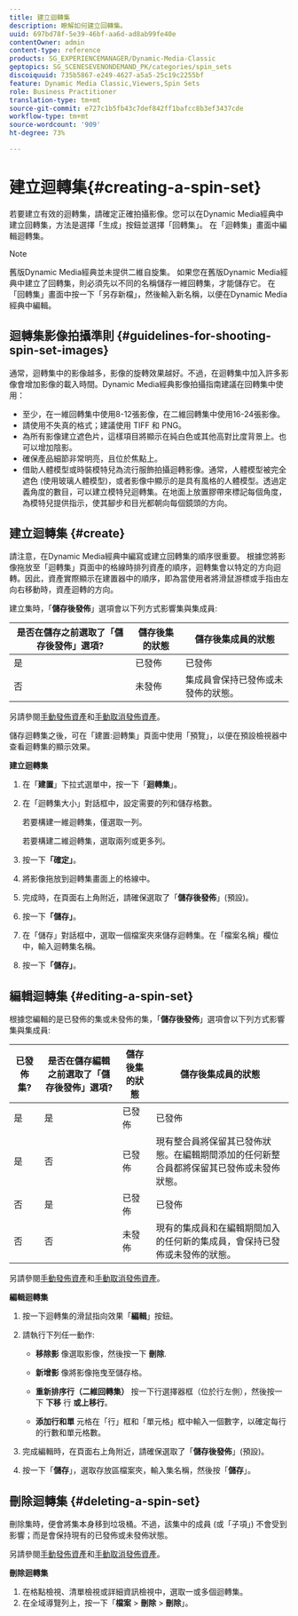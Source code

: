 ```yaml
---
title: 建立迴轉集
description: 瞭解如何建立回轉集。
uuid: 697bd78f-5e39-46bf-aa6d-ad8ab99fe40e
contentOwner: admin
content-type: reference
products: SG_EXPERIENCEMANAGER/Dynamic-Media-Classic
geptopics: SG_SCENESEVENONDEMAND_PK/categories/spin_sets
discoiquuid: 735b5867-e249-4627-a5a5-25c19c2255bf
feature: Dynamic Media Classic,Viewers,Spin Sets
role: Business Practitioner
translation-type: tm+mt
source-git-commit: e727c1b5fb43c7def842ff1bafcc8b3ef3437cde
workflow-type: tm+mt
source-wordcount: '909'
ht-degree: 73%

---
```



# 建立迴轉集{#creating-a-spin-set}

若要建立有效的迴轉集，請確定正確拍攝影像。您可以在Dynamic Media經典中建立回轉集，方法是選擇「生成」按鈕並選擇「回轉集」。 在「迴轉集」畫面中編輯迴轉集。

>[!NOTE]
>
>舊版Dynamic Media經典並未提供二維自旋集。 如果您在舊版Dynamic Media經典中建立了回轉集，則必須先以不同的名稱儲存一維回轉集，才能儲存它。 在「回轉集」畫面中按一下「另存新檔」，然後輸入新名稱，以便在Dynamic Media經典中編輯。

## 迴轉集影像拍攝準則 {#guidelines-for-shooting-spin-set-images}

通常，迴轉集中的影像越多，影像的旋轉效果越好。不過，在迴轉集中加入許多影像會增加影像的載入時間。Dynamic Media經典影像拍攝指南建議在回轉集中使用：

* 至少，在一維回轉集中使用8-12張影像，在二維回轉集中使用16-24張影像。
* 請使用不失真的格式；建議使用 TIFF 和 PNG。
* 為所有影像建立遮色片，這樣項目將顯示在純白色或其他高對比度背景上。也可以增加陰影。
* 確保產品細節非常明亮，且位於焦點上。
* 借助人體模型或時裝模特兒為流行服飾拍攝迴轉影像。通常，人體模型被完全遮色 (使用玻璃人體模型)，或者影像中顯示的是具有風格的人體模型。透過定義角度的數目，可以建立模特兒迴轉集。在地面上放置膠帶來標記每個角度，為模特兒提供指示，使其腳步和目光都朝向每個鏡頭的方向。

## 建立迴轉集 {#create}

請注意，在Dynamic Media經典中編寫或建立回轉集的順序很重要。 根據您將影像拖放至「迴轉集」頁面中的格線時排列資產的順序，迴轉集會以特定的方向迴轉。因此，資產實際顯示在建置器中的順序，即為當使用者將滑鼠游標或手指由左向右移動時，資產迴轉的方向。

建立集時，「**儲存後發佈**」選項會以下列方式影響集與集成員:

| 是否在儲存之前選取了「儲存後發佈」選項? | 儲存後集的狀態 | 儲存後集成員的狀態 |
|--- |--- |--- |
| 是 | 已發佈 | 已發佈 |
| 否 | 未發佈 | 集成員會保持已發佈或未發佈的狀態。 |

另請參閱[手動發佈資產](publishing-files.md#manually-publishing-assets)和[手動取消發佈資產](publishing-files.md#manually-unpublishing-assets)。

儲存迴轉集之後，可在「建置:迴轉集」頁面中使用「預覽」，以便在預設檢視器中查看迴轉集的顯示效果。

**建立迴轉集**

1. 在「**建置**」下拉式選單中，按一下「**迴轉集**」。
1. 在「迴轉集大小」對話框中，設定需要的列和儲存格數。

   若要構建一維迴轉集，僅選取一列。

   若要構建二維迴轉集，選取兩列或更多列。

1. 按一下&#x200B;**「確定」**。
1. 將影像拖放到迴轉集畫面上的格線中。
1. 完成時，在頁面右上角附近，請確保選取了「**儲存後發佈**」(預設)。
1. 按一下&#x200B;**「儲存」**。
1. 在「儲存」對話框中，選取一個檔案夾來儲存迴轉集。在「檔案名稱」欄位中，輸入迴轉集名稱。
1. 按一下&#x200B;**「儲存」**。

## 編輯迴轉集  {#editing-a-spin-set}

根據您編輯的是已發佈的集或未發佈的集，「**儲存後發佈**」選項會以下列方式影響集與集成員:

| 已發佈集? | 是否在儲存編輯之前選取了「儲存後發佈」選項? | 儲存後集的狀態 | 儲存後集成員的狀態 |
|--- |--- |--- |--- |
| 是 | 是 | 已發佈 | 已發佈 |
| 是 | 否 | 已發佈 | 現有整合員將保留其已發佈狀態。在編輯期間添加的任何新整合員都將保留其已發佈或未發佈狀態。 |
| 否 | 是 | 已發佈 | 已發佈 |
| 否 | 否 | 未發佈 | 現有的集成員和在編輯期間加入的任何新的集成員，會保持已發佈或未發佈的狀態。 |

另請參閱[手動發佈資產](publishing-files.md#manually-publishing-assets)和[手動取消發佈資產](publishing-files.md#manually-unpublishing-assets)。

**編輯迴轉集**

1. 按一下迴轉集的滑鼠指向效果「**編輯**」按鈕。
1. 請執行下列任一動作:

   * **移除影**
像選取影像，然後按一下 
**刪除**.

   * **新增影**
像將影像拖曳至儲存格。

   * **重新排序行（二維回轉集）**
按一下行選擇器框（位於行左側），然後按一下 
**下移** 行 **或上移行**。

   * **添加行和單**
元格在「行」框和「單元格」框中輸入一個數字，以確定每行的行數和單元格數。

1. 完成編輯時，在頁面右上角附近，請確保選取了「**儲存後發佈**」(預設)。
1. 按一下「**儲存**」，選取存放區檔案夾，輸入集名稱，然後按「**儲存**」。

## 刪除迴轉集  {#deleting-a-spin-set}

刪除集時，便會將集本身移到垃圾桶。不過，該集中的成員 (或「子項」) 不會受到影響；而是會保持現有的已發佈或未發佈狀態。

另請參閱[手動發佈資產](publishing-files.md#manually-publishing-assets)和[手動取消發佈資產](publishing-files.md#manually-unpublishing-assets)。

**刪除迴轉集**

1. 在格點檢視、清單檢視或詳細資訊檢視中，選取一或多個迴轉集。
1. 在全域導覽列上，按一下「**檔案** > **刪除** > **刪除**」。


